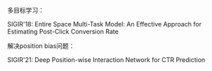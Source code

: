 多目标学习：

SIGIR'18: Entire Space Multi-Task Model: An Effective Approach for Estimating Post-Click Conversion Rate



解决position bias问题：

SIGIR'21: Deep Position-wise Interaction Network for CTR Prediction